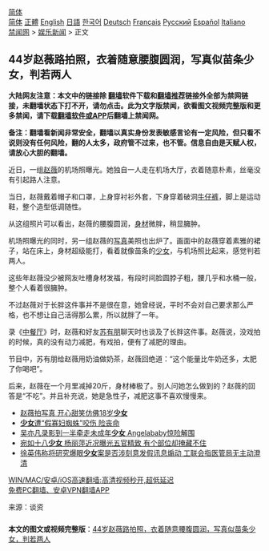  <!-- 面包屑导航 --> <div class="breadcrumb"><!-- GTranslate: https://gtranslate.io/ -->  <div class="switcher notranslate">  <div class="selected">  <a href="#" onclick="return false;"> 简体</a>  </div>  <div class="option">  <a href="https://www.bannedbook.org" onclick="doGTranslate('zh-CN|zh-CN');jQuery('div.switcher div.selected a').html(jQuery(this).html());return false;" title="简体中文" class="nturl selected"> 简体</a>  <a href="https://www.bannedbook.org/zh-tw/" onclick="doGTranslate('zh-CN|zh-TW');jQuery('div.switcher div.selected a').html(jQuery(this).html());return false;" title="繁體中文" class="nturl"> 正體</a>  <a href="https://www.bannedbook.org/en/" onclick="doGTranslate('zh-CN|en');jQuery('div.switcher div.selected a').html(jQuery(this).html());return false;" title="English" class="nturl"> English</a>  <a href="https://www.bannedbook.org/ja/" onclick="doGTranslate('zh-CN|ja');jQuery('div.switcher div.selected a').html(jQuery(this).html());return false;" title="日本語" class="nturl"> 日語</a>  <a href="https://www.bannedbook.org/ko/" onclick="doGTranslate('zh-CN|ko');jQuery('div.switcher div.selected a').html(jQuery(this).html());return false;" title="한국어" class="nturl"> 한국어</a>  <a href="https://www.bannedbook.org/de/" onclick="doGTranslate('zh-CN|de');jQuery('div.switcher div.selected a').html(jQuery(this).html());return false;" title="Deutsch" class="nturl"> Deutsch</a>  <a href="https://www.bannedbook.org/fr/" onclick="doGTranslate('zh-CN|fr');jQuery('div.switcher div.selected a').html(jQuery(this).html());return false;" title="Français" class="nturl"> Français</a>  <a href="https://www.bannedbook.org/ru/" onclick="doGTranslate('zh-CN|ru');jQuery('div.switcher div.selected a').html(jQuery(this).html());return false;" title="Русский" class="nturl"> Русский</a>  <a href="https://www.bannedbook.org/es/" onclick="doGTranslate('zh-CN|es');jQuery('div.switcher div.selected a').html(jQuery(this).html());return false;" title="Español" class="nturl"> Español</a>  <a href="https://www.bannedbook.org/it/" onclick="doGTranslate('zh-CN|it');jQuery('div.switcher div.selected a').html(jQuery(this).html());return false;" title="Italiano" class="nturl"> Italiano</a>  </div>  </div>      <div class='breadcrumb-sub'><!-- Breadcrumb NavXT 6.3.0 --> <a href="https://www.bannedbook.org/" class="home">禁闻网</a> &gt; <a href="https://www.bannedbook.org/bnews/yule/" class="category">娱乐新闻</a> &gt; 正文</div></div><h2>44岁赵薇路拍照，衣着随意腰腹圆润，写真似苗条少女，判若两人</h2> <p class="notice"><b>大陆网友注意：本文中的链接除 <a href="https://github.com/bannedbook/fanqiang" >翻墙</a>软件下载和<a href="https://github.com/killgcd/justmysocks/blob/master/README.md">翻墙推荐</a>链接外全部为禁网链接，未翻墙状态下打不开，请勿点击。此为文字版禁闻，欲看图文视频完整版和更多禁闻，请下载<a href="https://github.com/bannedbook/fanqiang">翻墙软件或APP</a>后翻墙上禁闻网。</p><p>备注：翻墙看新闻非常安全，翻墙以真实身份发表敏感言论有一定风险，但只看不说则没有任何风险，翻的人太多，政府管不过来，也不管。信息自由是天赋人权，请放心大胆的翻墙。</b></p>  <div class="entry"> <p>近日，一组<a href="https://www.bannedbook.org/bnews/tag/%e8%b5%b5%e8%96%87/" class="st_tag internal_tag" rel="tag" title="标签 赵薇 下的日志">赵薇</a>的机场照曝光。她独自一人走在机场大厅，衣着随意朴素，丝毫没有引起路人注意。</p> <p>当日，赵薇戴着帽子和口罩，上身穿衬衫外套，下身穿着破洞<a href="https://www.bannedbook.org/bnews/tag/%e7%89%9b%e4%bb%94%e8%a3%a4/" class="st_tag internal_tag" rel="tag" title="标签 牛仔裤 下的日志">牛仔裤</a>，脚上是运动鞋，整个造型低调随性。</p>  <p>从这组照片可以看出，赵薇的腰腹圆润，<a href="https://www.bannedbook.org/bnews/tag/%E8%BA%AB%E6%9D%90/" class="st_tag internal_tag" rel="tag" title="标签 身材 下的日志">身材</a>微胖，稍显臃肿。</p> <p>机场照曝光的同时，另一组赵薇的<a href="https://www.bannedbook.org/bnews/tag/%e5%86%99%e7%9c%9f/" class="st_tag internal_tag" rel="tag" title="标签 写真 下的日志">写真</a>美照也出炉了。画面中的赵薇穿着素雅的裙子，站在床上，身材超级能打，看着就像苗条的<a href="https://www.bannedbook.org/bnews/tag/%e5%b0%91%e5%a5%b3/" class="st_tag internal_tag" rel="tag" title="标签 少女 下的日志">少女</a>，与机场照比起来，感觉判若两人。</p>  <p>这些年赵薇没少被网友吐槽身材发福，有段时间脸圆脖子粗，腰几乎和水桶一般，整个人看着很臃肿。</p> <p>不过赵薇对于长胖这件事并不是很在意，她曾经说，平时不会对自己要求那么严格，也不想让自己活得那么累，所以就胖了一年。</p>  <p>录《<a href="https://www.bannedbook.org/bnews/tag/%E4%B8%AD%E9%A4%90%E5%8E%85/" class="st_tag internal_tag" rel="tag" title="标签 中餐厅 下的日志">中餐厅</a>》时，赵薇和好友<a href="https://www.bannedbook.org/bnews/tag/%e8%8b%8f%e6%9c%89%e6%9c%8b/" class="st_tag internal_tag" rel="tag" title="标签 苏有朋 下的日志">苏有朋</a>聊天时也谈及了长胖这件事。赵薇说，没戏拍的时候，真的没有动力减肥，有戏拍，便有了减肥的理由。</p> <p>节目中，苏有朋给赵薇用奶油做奶茶，赵薇回绝道：“这个能量比牛奶还多，太肥了你喝吧”。</p>  <p>后来，赵薇在一个月里减掉20斤，身材棒极了。别人问她怎么做到的？赵薇的回答是“不吃”。并且补充说，她是急性子，减肥这事不喜欢慢慢来。</p> <ul class='op-related-articles' title='相关阅读'> <li><a href='https://www.bannedbook.org/bnews/yule/20210725/1593750.html' target='_blank'>赵薇拍写真 开心甜笑仿佛18岁<b>少女</b></a></li> <li><a href='https://www.bannedbook.org/bnews/lifebaike/20210725/1593703.html' target='_blank'><b>少女</b>遭“假寡妇蜘蛛”咬伤 险丧命</a></li> <li><a href='https://www.bannedbook.org/bnews/yule/20210725/1593669.html' target='_blank'>吴亦凡录影到一半牵走未成年<b>少女</b> Angelababy惊险解围</a></li> <li><a href='https://www.bannedbook.org/bnews/yule/20210724/1593538.html' target='_blank'>宛如十八<b>少女</b> 杨丽萍近况曝光五官精致 有个部位却掩藏不住</a></li> <li><a href='https://www.bannedbook.org/bnews/comments/20210721/1591404.html' target='_blank'>徐英伟称将研究爆眼<b>少女</b>案是否涉刻意发假讯息煽动 工联会指医管局无主动澄清</a></li> </ul> <p class="texttj"> <a href="https://github.com/bannedbook/fanqiang/wiki/V2ray%E6%9C%BA%E5%9C%BA" target="_blank">WIN/MAC/安卓/iOS高速翻墙:高清视频秒开,超低延迟</a><br/> <a href="https://github.com/bannedbook/fanqiang/wiki/%E7%A6%81%E9%97%BB%E7%BD%91%E5%AE%89%E5%8D%93%E7%BF%BB%E5%A2%99%E6%96%B0%E9%97%BBAPP" target="_blank">免费PC翻墙、安卓VPN翻墙APP</a></p><p> 来源：谈资 </p><a name='sharetosocial'></a>  <div style="margin-bottom:5px;padding-bottom:5px;clear:both"> <div id="archive-pix-1" class="banner-ads"> <!-- AuctionX Display platform tag START --> <div id="26318x728x90x621x_ADSLOT2" clicktrack="%%CLICK_URL_ESC%%"></div> <!-- AuctionX Display platform tag END --> </div> <div id="archive-pix-2" class="banner-ads"> <!-- AuctionX Display platform tag START --> <div id="26315x300x250x621x_ADSLOT2" clicktrack="%%CLICK_URL_ESC%%"></div> <!-- AuctionX Display platform tag END --> </div> </div>  <div id="archive-pix-1" class="banner-ads"> <!-- AuctionX Display platform tag START --> <div id="26318x728x90x621x_ADSLOT3" clicktrack="%%CLICK_URL_ESC%%"></div> <!-- AuctionX Display platform tag END --> </div> <div><b>本文的图文或视频完整版</b>：<a href='https://www.bannedbook.org/bnews/yule/20210726/1594141.html'>44岁赵薇路拍照，衣着随意腰腹圆润，写真似苗条少女，判若两人</a></div>  </div><!--END ENTRY--> 